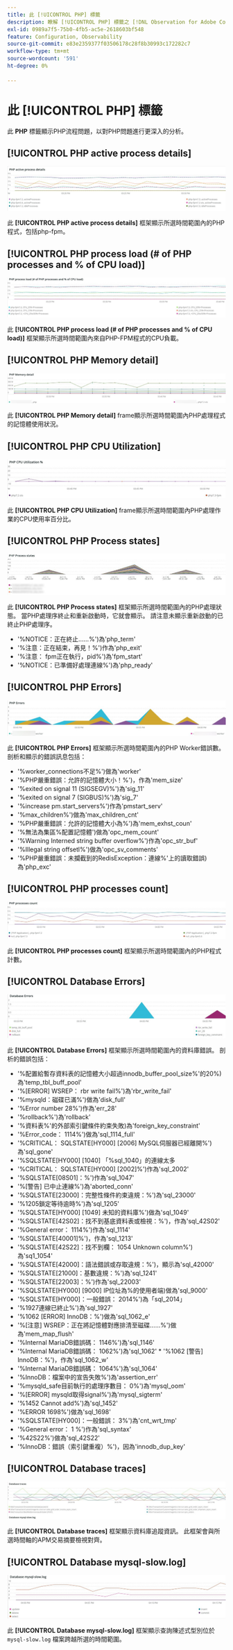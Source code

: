 ```yaml
---
title: 此 [!UICONTROL PHP] 標籤
description: 瞭解 [!UICONTROL PHP] 標籤之 [!DNL Observation for Adobe Commerce].
exl-id: 0989a7f5-75b0-4fb5-ac5e-2618603bf548
feature: Configuration, Observability
source-git-commit: e83e2359377f03506178c28f8b30993c172282c7
workflow-type: tm+mt
source-wordcount: '591'
ht-degree: 0%

---
```


# 此 [!UICONTROL PHP] 標籤

此 **PHP** 標籤顯示PHP流程問題，以對PHP問題進行更深入的分析。

## [!UICONTROL PHP active process details]

![PHP作用中處理序詳細資訊](../../assets/tools/php-active-process-details.jpg)

此 **[!UICONTROL PHP active process details]** 框架顯示所選時間範圍內的PHP程式，包括php-fpm。

## [!UICONTROL PHP process load (# of PHP processes and % of CPU load)]

![PHP處理載入](../../assets/tools/php-process-load.jpg)

此 **[!UICONTROL PHP process load (# of PHP processes and % of CPU load)]** 框架顯示所選時間範圍內來自PHP-FPM程式的CPU負載。

## [!UICONTROL PHP Memory detail]

![PHP記憶體詳細資料](../../assets/tools/php-memory-detail.jpg)

此 **[!UICONTROL PHP Memory detail]** frame顯示所選時間範圍內PHP處理程式的記憶體使用狀況。

## [!UICONTROL PHP CPU Utilization]

![PHP CPU使用率](../../assets/tools/php-cpu-utilization.jpg)

此 **[!UICONTROL PHP CPU Utilization]** frame顯示所選時間範圍內PHP處理作業的CPU使用率百分比。

## [!UICONTROL PHP Process states]

![PHP處理狀態](../../assets/tools/php-process-states-image-1.jpg)

此 **[!UICONTROL PHP Process states]** 框架顯示所選時間範圍內的PHP處理狀態。 當PHP處理序終止和重新啟動時，它就會顯示。 請注意未顯示重新啟動的已終止PHP處理序。

* &#39;%NOTICE：正在終止……%&#39;)為&#39;php_term&#39;
* &#39;%注意：正在結束，再見！%&#39;)作為&#39;php_exit&#39;
* &#39;%注意： fpm正在執行，pid%&#39;)為&#39;fpm_start&#39;
* &#39;%NOTICE：已準備好處理連線%&#39;)為&#39;php_ready&#39;

## [!UICONTROL PHP Errors]

![PHP錯誤](../../assets/tools/php-errors-image-1.jpg)

此 **[!UICONTROL PHP Errors]** 框架顯示所選時間範圍內的PHP Worker錯誤數。 剖析和顯示的錯誤訊息包括：

* &#39;%worker_connections不足%&#39;)做為&#39;worker&#39;
* &#39;%PHP嚴重錯誤：允許的記憶體大小！%&#39;)，作為&#39;mem_size&#39;
* &#39;%exited on signal 11 (SIGSEGV)%&#39;)為&#39;sig_11&#39;
* &#39;%exited on signal 7 (SIGBUS)%&#39;)為&#39;sig_7&#39;
* &#39;%increase pm.start_servers%&#39;)作為&#39;pmstart_serv&#39;
* &#39;%max_children%&#39;)做為&#39;max_children_cnt&#39;
* &#39;%PHP嚴重錯誤：允許的記憶體大小為%&#39;)為&#39;mem_exhst_coun&#39;
* &#39;%無法為集區%配置記憶體&#39;)做為&#39;opc_mem_count&#39;
* &#39;%Warning Interned string buffer overflow%&#39;)作為&#39;opc_str_buf&#39;
* &#39;%Illegal string offsetl%&#39;)做為&#39;opc_sv_comments&#39;
* &#39;%PHP嚴重錯誤：未攔截到的RedisException：連線%&#39;上的讀取錯誤)為&#39;php_exc&#39;

## [!UICONTROL PHP processes count]

![PHP處理序計數](../../assets/tools/php-processes-count.jpg)

此 **[!UICONTROL PHP processes count]** 框架顯示所選時間範圍內的PHP程式計數。

## [!UICONTROL Database Errors]

![資料庫錯誤](../../assets/tools/php-tab-database-errors.jpg)

此 **[!UICONTROL Database Errors]** 框架顯示所選時間範圍內的資料庫錯誤。 剖析的錯誤包括：

* &#39;%配置給暫存資料表的記憶體大小超過innodb_buffer_pool_size%&#39;的20%)為&#39;temp_tbl_buff_pool&#39;
* &#39;%\[ERROR\] WSREP： rbr write fail%&#39;)為&#39;rbr_write_fail&#39;
* &#39;%mysqld：磁碟已滿%&#39;)做為&#39;disk_full&#39;
* &#39;%Error number 28%&#39;)作為&#39;err_28&#39;
* &#39;%rollback%&#39;)為&#39;rollback&#39;
* &#39;%資料表%&#39;的外部索引鍵條件約束失敗)為&#39;foreign_key_constraint&#39;
* &#39;%Error_code： 1114%&#39;)做為&#39;sql_1114_full&#39;
* &#39;%CRITICAL： SQLSTATE[HY000] [2006] MySQL伺服器已經離開%&#39;)為&#39;sql_gone&#39;
* &#39;%SQLSTATE[HY000] [1040] 「%sql_1040」的連線太多
* &#39;%CRITICAL： SQLSTATE[HY000] [2002]%&#39;)作為&#39;sql_2002&#39;
* &#39;%SQLSTATE[08S01]：%&#39;)作為&#39;sql_1047&#39;
* &#39;%[警告] 已中止連線%&#39;)為&#39;aborted_conn&#39;
* &#39;%SQLSTATE[23000]：完整性條件約束違規：%&#39;)為&#39;sql_23000&#39;
* &#39;%1205鎖定等待逾時%&#39;)為&#39;sql_1205&#39;
* &#39;%SQLSTATE[HY000] [1049] 未知的資料庫%&#39;)做為&#39;sql_1049&#39;
* &#39;%SQLSTATE[42S02]：找不到基底資料表或檢視：%&#39;)，作為&#39;sql_42S02&#39;
* &#39;%General error： 1114%&#39;)作為&#39;sql_1114&#39;
* &#39;%SQLSTATE[40001]%&#39;)，作為&#39;sql_1213&#39;
* &#39;%SQLSTATE[42S22]：找不到欄： 1054 Unknown column%&#39;)為&#39;sq1_1054&#39;
* &#39;%SQLSTATE[42000]：語法錯誤或存取違規：%&#39;)，顯示為&#39;sql_42000&#39;
* &#39;%SQLSTATE[21000]：基數違規：%&#39;)為&#39;sql_1241&#39;
* &#39;%SQLSTATE[22003]：%&#39;)作為&#39;sql_22003&#39;
* &#39;%SQLSTATE[HY000] [9000] IP位址為%的使用者端)做為&#39;sql_9000&#39;
* &#39;%SQLSTATE[HY000]：一般錯誤： 2014%&#39;)為「sql_2014」
* &#39;%1927連線已終止%&#39;)為&#39;sql_1927&#39;
* &#39;%1062 \[ERROR\] InnoDB：%&#39;)做為&#39;sql_1062_e&#39;
* &#39;%[注意] WSREP：正在將記憶體對應排清至磁碟……%&#39;)做為&#39;mem_map_flush&#39;
* &#39;%Internal MariaDB錯誤碼： 1146%&#39;)為&#39;sql_1146&#39;
* &#39;%Internal MariaDB錯誤碼： 1062%&#39;)為&#39;sql_1062&#39; * &#39;%1062 [警告] InnoDB：%&#39;)，作為&#39;sql_1062_w&#39;
* &#39;%Internal MariaDB錯誤碼： 1064%&#39;)為&#39;sql_1064&#39;
* &#39;%InnoDB：檔案中的宣告失敗%&#39;)為&#39;assertion_err&#39;
* &#39;%mysqld_safe目前執行的處理序數目： 0%&#39;)為&#39;mysql_oom&#39;
* &#39;%\[ERROR\] mysqld取得signal%&#39;)為&#39;mysql_sigterm&#39;
* &#39;%1452 Cannot add%&#39;)為&#39;sql_1452&#39;
* &#39;%ERROR 1698%&#39;)做為&#39;sql_1698&#39;
* &#39;%SQLSTATE[HY000]：一般錯誤： 3%&#39;)為&#39;cnt_wrt_tmp&#39;
* &#39;%General error： 1 %&#39;)作為&#39;sql_syntax&#39;
* &#39;%42S22%&#39;)做為&#39;sql_42S22&#39;
* &#39;%InnoDB：錯誤（索引鍵重複）%&#39;)，因為&#39;innodb_dup_key&#39;

## [!UICONTROL Database traces]

![資料庫追蹤](../../assets/tools/php-tab-database-traces.jpg)

此 **[!UICONTROL Database traces]** 框架顯示資料庫追蹤資訊。 此框架會與所選時間軸的APM交易摘要檢視對齊。

## [!UICONTROL Database mysql-slow.log]

![資料庫mysql-slow.log](../../assets/tools/php-tab-database-mysql-slow-log.jpg)

此 **[!UICONTROL Database mysql-slow.log]** 框架顯示查詢陳述式型別位於 `mysql-slow.log` 檔案跨越所選的時間範圍。
